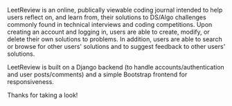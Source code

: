 LeetReview is an online, publically viewable coding journal intended to help users reflect on, and learn from, their solutions to DS/Algo challenges commonly found in technical interviews and coding competitions. Upon creating an account and logging in, users are able to create, modify, or delete their own solutions to problems. In addition, users are able to search or browse for other users' solutions and to suggest feedback to other users' solutions. 

LeetReview is built on a Django backend (to handle accounts/authentication and user posts/comments) and a simple Bootstrap frontend for responsiveness. 

Thanks for taking a look! 
